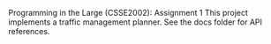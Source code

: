 Programming in the Large (CSSE2002): Assignment 1
This project implements a traffic management planner.
See the docs folder for API references.
